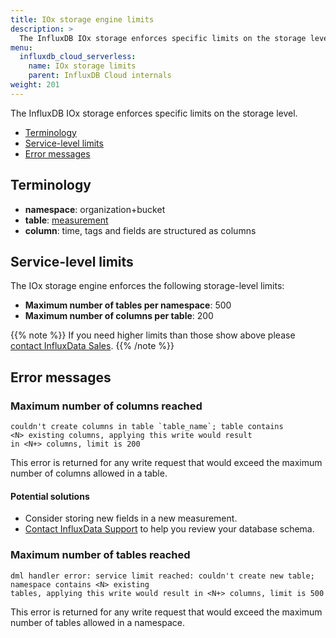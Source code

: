 ```yaml
---
title: IOx storage engine limits
description: >
  The InfluxDB IOx storage enforces specific limits on the storage level.
menu:
  influxdb_cloud_serverless:
    name: IOx storage limits
    parent: InfluxDB Cloud internals
weight: 201
---
```


The InfluxDB IOx storage enforces specific limits on the storage level.

- [Terminology](#terminology)
- [Service-level limits](#service-level-limits)
- [Error messages](#error-messages)

## Terminology

- **namespace**: organization+bucket
- **table**: [measurement](/influxdb/cloud-serverless/reference/glossary/#measurement)
- **column**: time, tags and fields are structured as columns

## Service-level limits

The IOx storage engine enforces the following storage-level limits:

- **Maximum number of tables per namespace**: 500
- **Maximum number of columns per table**: 200

{{% note %}}
If you need higher limits than those show above please [contact InfluxData Sales](https://www.influxdata.com/contact-sales/).
{{% /note %}}

## Error messages

### Maximum number of columns reached

```
couldn't create columns in table `table_name`; table contains
<N> existing columns, applying this write would result
in <N+> columns, limit is 200
```

This error is returned for any write request that would exceed the maximum
number of columns allowed in a table.

#### Potential solutions

- Consider storing new fields in a new measurement.
- [Contact InfluxData Support](https://support.influxdata.com) to help you review your database schema.

### Maximum number of tables reached

```
dml handler error: service limit reached: couldn't create new table; namespace contains <N> existing
tables, applying this write would result in <N+> columns, limit is 500
```

This error is returned for any write request that would exceed the maximum
number of tables allowed in a namespace.
